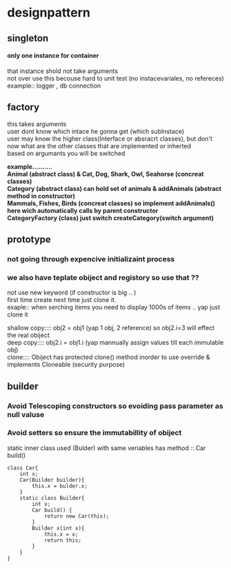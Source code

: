 # designpattern
## singleton
#### only one instance for container
that instance shold not take arguments  
not over use this becouse hard to unit test (no instacevariales, no refereces)  
example:: logger , db connection  

## factory
this takes arguments  
user dont know which intace he gonna get (which subInstace)  
user may know the higher class(Interface or absracrt classes), but don't now what are the other classes that are implemented or inherted  
based on argumants you will be switched

**example..........  
 Animal (abstract class) & Cat, Dog, Shark, Owl, Seahorse (concreat classes)  
 Category (abstract class) can hold set of animals & addAnimals (abstract method in constructor)  
 Mammals, Fishes, Birds (concreat classes) so implement addAnimals() here wich automatically calls by parent constructor  
 CategoryFactory (class) just switch createCategory(switch argument)**

## prototype
### not going through expencive initializaint process
### we also have teplate obiject and registory so use that ?? 
not use new keyword (if constructor is big .. )  
first time create next time just clone it.  
exaple:: when serching items you need to display 1000s of items .. yap just clone it  
  
shallow copy:::: obj2 = obj1 (yap 1 obj, 2 reference) so obj2.i=3 will effect the real obiject  
deep copy:::: obj2.i = obj1.i (yap mannually assign values till each immulable obj)  
clone:::: Obiject has protected clone() method inorder to use override & implements Cloneable (security purpose)  

## builder
### Avoid Telescoping constructors so evoiding pass parameter as null valuse
### Avoid setters so ensure the immutabillity of obiject
static inner class used (Bulder) with same veriables has method :: Car build()
```
class Car{
    int x;
    Car(Builder builder){
        this.x = bulder.x;
    }
    static class Builder{
        int x;
        Car build() {
            return new Car(this);
        }
        Builder x(int x){
            this.x = x;
            return this;
        }
    }
}
```